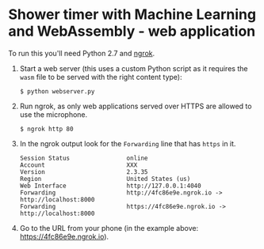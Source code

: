 # Shower timer with Machine Learning and WebAssembly - web application

To run this you'll need Python 2.7 and [ngrok](https://ngrok.com).

1. Start a web server (this uses a custom Python script as it requires the `wasm` file to be served with the right content type):

    ```
    $ python webserver.py
    ```

1. Run ngrok, as only web applications served over HTTPS are allowed to use the microphone.

    ```
    $ ngrok http 80
    ```

1. In the ngrok output look for the `Forwarding` line that has `https` in it.

    ```
    Session Status                online
    Account                       XXX
    Version                       2.3.35
    Region                        United States (us)
    Web Interface                 http://127.0.0.1:4040
    Forwarding                    http://4fc86e9e.ngrok.io -> http://localhost:8000
    Forwarding                    https://4fc86e9e.ngrok.io -> http://localhost:8000
    ```

1. Go to the URL from your phone (in the example above: https://4fc86e9e.ngrok.io).
